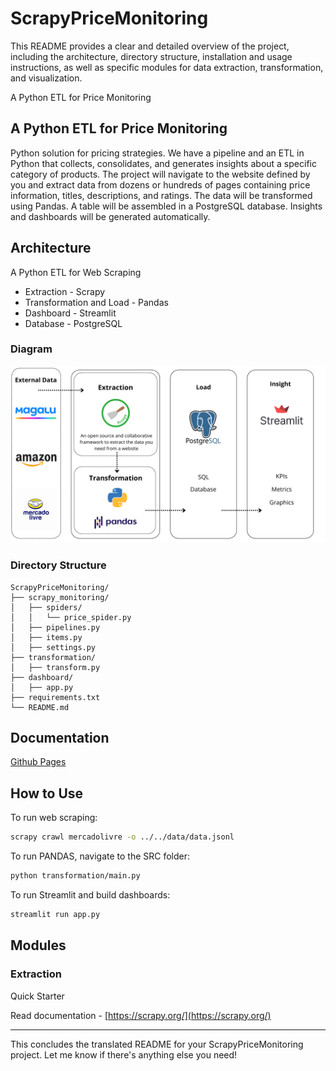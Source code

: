 

# ScrapyPriceMonitoring

This README provides a clear and detailed overview of the project, including the architecture, directory structure, installation and usage instructions, as well as specific modules for data extraction, transformation, and visualization.

A Python ETL for Price Monitoring

## A Python ETL for Price Monitoring

Python solution for pricing strategies. We have a pipeline and an ETL in Python that collects, consolidates, and generates insights about a specific category of products. The project will navigate to the website defined by you and extract data from dozens or hundreds of pages containing price information, titles, descriptions, and ratings. The data will be transformed using Pandas. A table will be assembled in a PostgreSQL database. Insights and dashboards will be generated automatically.

## Architecture

A Python ETL for Web Scraping

- Extraction - Scrapy
- Transformation and Load - Pandas
- Dashboard - Streamlit
- Database - PostgreSQL

### Diagram

![architecture](/pics/architecture.png)


### Directory Structure

```plaintext
ScrapyPriceMonitoring/
├── scrapy_monitoring/
│   ├── spiders/
│   │   └── price_spider.py
│   ├── pipelines.py
│   ├── items.py
│   ├── settings.py
├── transformation/
│   ├── transform.py
├── dashboard/
│   ├── app.py
├── requirements.txt
└── README.md
```

## Documentation

[Github Pages](https://lvgalvao.github.io/ScrapyPriceMonitoring/)

## How to Use

To run web scraping:
```bash
scrapy crawl mercadolivre -o ../../data/data.jsonl
```

To run PANDAS, navigate to the SRC folder:
```bash
python transformation/main.py
```

To run Streamlit and build dashboards:
```bash
streamlit run app.py
```

## Modules

### Extraction

Quick Starter

Read documentation - [https://scrapy.org/](https://scrapy.org/)

---

This concludes the translated README for your ScrapyPriceMonitoring project. Let me know if there's anything else you need!
